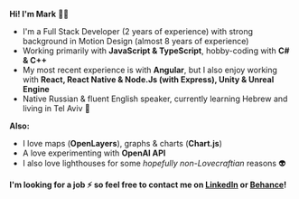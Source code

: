 __Hi! I'm Mark__ :man_technologist:

* I'm a Full Stack Developer (2 years of experience) with strong background in Motion Design (almost 8 years of experience)
* Working primarily with __JavaScript & TypeScript__, hobby-coding with __C# & C++__ 
* My most recent experience is with __Angular__, but I also enjoy working with __React, React Native & Node.Js (with Express), Unity & Unreal Engine__
* Native Russian & fluent English speaker, currently learning Hebrew and living in Tel Aviv 🌴

__Also:__
* I love maps (__OpenLayers__), graphs & charts (__Chart.js__)
* A love experimenting with __OpenAI API__
* I also love lighthouses for some _hopefully non-Lovecraftian_ reasons 👽

__I'm looking for a job ⚡ so feel free to contact me on <a href="https://www.linkedin.com/in/mark-andrew-jft/">LinkedIn</a> or <a href="https://www.behance.net/mark-andrew-jft">Behance</a>!__
